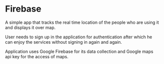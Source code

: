 # Firebase
A simple app that tracks the real time location of the people who are using it and displays it over map.

User needs to sign up in the application for authentication after which he can enjoy the services without signing in again and again.

Application uses Google Firebase for its data collection and Google maps api key for the access of maps.
